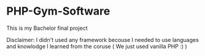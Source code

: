 # PHP-Gym-Software

This is my Bachelor final project



Disclaimer: I didn't used any framework becouse I needed to use languages and knowlodge I learned from the coruse ( We just used vanilla PHP :) )
